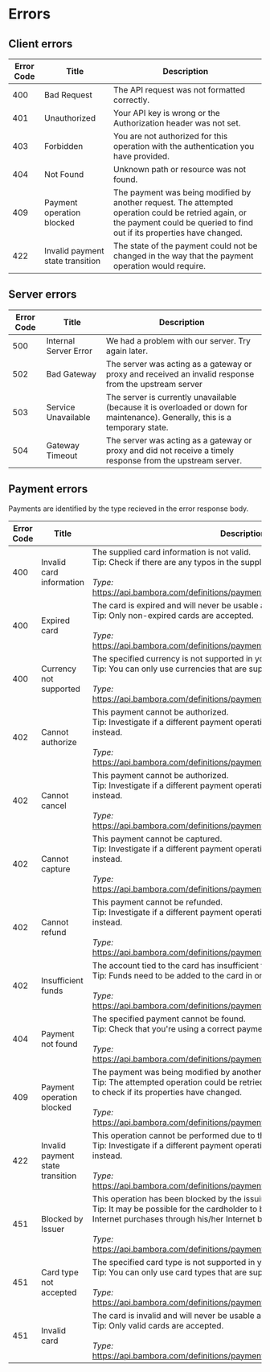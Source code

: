 # Errors

## Client errors


<table class="table table-highlight">
    <thead>
        <tr>
            <th>Error Code</th>
            <th>Title</th>
            <th>Description</th>
        </tr>
    </thead>
    <tbody>
        <tr>
            <td><a>400</a></td>
            <td>Bad Request</td>
            <td>The API request was not formatted correctly.</td>
        </tr>
        <tr>
            <td><a>401</a></td>
            <td>Unauthorized</td>
            <td>Your API key is wrong or the Authorization header was not set.</td>
        </tr>
        <tr>
            <td><a>403</a></td>
            <td>Forbidden</td>
            <td>You are not authorized for this operation with the authentication you have provided.</td>
        </tr>
        <tr>
            <td><a>404</a></td>
            <td>Not Found</td>
            <td>Unknown path or resource was not found.</td>
        </tr>
        <tr>
            <td><a>409</a></td>
            <td>Payment operation blocked</td>
            <td>The payment was being modified by another request. The attempted operation could be retried again, or the payment could be queried to find out if its properties have changed.</td>
        </tr>
        <tr>
            <td><a>422</a></td>
            <td>Invalid payment state transition</td>
            <td>The state of the payment could not be changed in the way that the payment operation would require.</td>
        </tr>
    </tbody>
</table>

## Server errors

<table class="table table-highlight">
    <thead>
        <tr>
            <th>Error Code</th>
            <th>Title</th>
            <th>Description</th>
        </tr>
    </thead>
    <tbody>
        <tr>
            <td><a>500</a></td>
            <td>Internal Server Error</td>
            <td>We had a problem with our server. Try again later.</td>
        </tr>
        <tr>
            <td><a>502</a></td>
            <td>Bad Gateway</td>
            <td>The server was acting as a gateway or proxy and received an invalid response from the upstream server</td>
        </tr>
        <tr>
            <td><a>503</a></td>
            <td>Service Unavailable</td>
            <td>The server is currently unavailable (because it is overloaded or down for maintenance). Generally, this is a temporary state.</td>
        </tr>
        <tr>
            <td><a>504</a></td>
            <td>Gateway Timeout</td>
            <td>The server was acting as a gateway or proxy and did not receive a timely response from the upstream server.</td>
        </tr>
    </tbody>
</table>

## Payment errors

Payments are identified by the type recieved in the error response body.

<table class="table table-highlight">
    <thead>
        <tr>
            <th>Error Code</th>
            <th>Title</th>
            <th>Description</th>
        </tr>
    </thead>
    <tbody>
        <tr>
            <td><a>400</a></td>
            <td>Invalid card information</td>
            <td>The supplied card information is not valid.<br>Tip: Check if there are any typos in the supplied card information.<br><br><i>Type:</i><br><a href="https://api.bambora.com/definitions/payments/invalid_card_information">https://api.bambora.com/definitions/payments/invalid_card_information</a></td>
        </tr>
        <tr>
            <td><a>400</a></td>
            <td>Expired card</td>
            <td>The card is expired and will never be usable again.<br>Tip: Only non-expired cards are accepted.<br><br>
            <i>Type:</i><br><a href="https://api.bambora.com/definitions/payments/expired_card">https://api.bambora.com/definitions/payments/expired_card</a></td>
        </tr>
        <tr>
            <td><a>400</a></td>
            <td>Currency not supported</td>
            <td>The specified currency is not supported in your merchant account.<br>Tip: You can only use currencies that are supported in your merchant account.<br><br><i>Type:</i><br><a href="https://api.bambora.com/definitions/payments/currency_not_supported">https://api.bambora.com/definitions/payments/currency_not_supported</a></td>
        </tr>
        <tr>
            <td><a>402</a></td>
            <td>Cannot authorize</td>
            <td>This payment cannot be authorized.<br>Tip: Investigate if a different payment operation can and should be used instead.<br><br><i>Type:</i><br><a href="https://api.bambora.com/definitions/payments/cannot_authorize">https://api.bambora.com/definitions/payments/cannot_authorize</a></td>
        </tr>
        <tr>
            <td><a>402</a></td>
            <td>Cannot cancel</td>
            <td>This payment cannot be authorized.<br>Tip: Investigate if a different payment operation can and should be used instead.<br><br><i>Type:</i><br><a href="https://api.bambora.com/definitions/payments/cannot_authorize">https://api.bambora.com/definitions/payments/cannot_authorize</a></td>
        </tr>
        <tr>
            <td><a>402</a></td>
            <td>Cannot capture</td>
            <td>This payment cannot be captured.<br>Tip: Investigate if a different payment operation can and should be used instead.<br><br><i>Type:</i><br><a href="https://api.bambora.com/definitions/payments/cannot_capture">https://api.bambora.com/definitions/payments/cannot_capture</a></td>
        </tr>
        <tr>
            <td><a>402</a></td>
            <td>Cannot refund</td>
            <td>This payment cannot be refunded.<br>Tip: Investigate if a different payment operation can and should be used instead.<br><br><i>Type:</i><br><a href="https://api.bambora.com/definitions/payments/cannot_refund">https://api.bambora.com/definitions/payments/cannot_refund</a></td>
        </tr>
        <tr>
            <td><a>402</a></td>
            <td>Insufficient funds</td>
            <td>The account tied to the card has insufficient funds.<br>Tip: Funds need to be added to the card in order for this operation to work.<br><br><i>Type:</i><br><a href="https://api.bambora.com/definitions/payments/insufficient_funds">https://api.bambora.com/definitions/payments/insufficient_funds</a></td>
        </tr>
        <tr>
            <td><a>404</a></td>
            <td>Payment not found</td>
            <td>The specified payment cannot be found.<br>Tip: Check that you're using a correct payment identifier.<br><br><i>Type:</i><br><a href="https://api.bambora.com/definitions/payments/payment_not_found">https://api.bambora.com/definitions/payments/payment_not_found</a></td>
        </tr>
        <tr>
            <td><a>409</a></td>
            <td>Payment operation blocked</td>
            <td>The payment was being modified by another request. <br>Tip: The attempted operation could be retried or the payment could be queried to check if its properties have changed.<br><br><i>Type:</i><br><a href="https://api.bambora.com/definitions/payments/payment_operation_blocked">https://api.bambora.com/definitions/payments/payment_operation_blocked</a></td>
        </tr>
        <tr>
            <td><a>422</a></td>
            <td>Invalid payment state transition</td>
            <td>This operation cannot be performed due to the state of the payment.<br>Tip: Investigate if a different payment operation can and should be used instead.<br><br><i>Type:</i><br><a href="https://api.bambora.com/definitions/payments/invalid_payment_state_transition">https://api.bambora.com/definitions/payments/invalid_payment_state_transition</a></td>
        </tr>
        <tr>
            <td><a>451</a></td>
            <td>Blocked by Issuer</td>
            <td>This operation has been blocked by the issuing bank.<br>Tip: It may be possible for the cardholder to bypass this by manually allowing Internet purchases through his/her Internet bank or banking app.<br><br><i>Type:</i><br><a href="https://api.bambora.com/definitions/payments/blocked_by_issuer">https://api.bambora.com/definitions/payments/blocked_by_issuer</a></td>
        </tr>
        <tr>
            <td><a>451</a></td>
            <td>Card type not accepted</td>
            <td>The specified card type is not supported in your merchant account.<br>Tip: You can only use card types that are supported in your merchant account.<br><br><i>Type:</i><br><a href="https://api.bambora.com/definitions/payments/card_type_not_accepted">https://api.bambora.com/definitions/payments/card_type_not_accepted</a></td>
        </tr>
        <tr>
            <td><a>451</a></td>
            <td>Invalid card</td>
            <td>The card is invalid and will never be usable again.<br>Tip: Only valid cards are accepted.<br><br><i>Type:</i><br><a href="https://api.bambora.com/definitions/payments/invalid_card">https://api.bambora.com/definitions/payments/invalid_card</td>
        </tr>
    </tbody>
</table>
